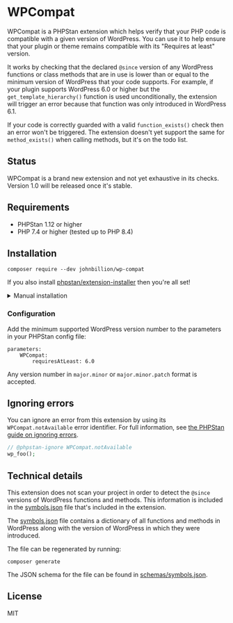 # WPCompat

WPCompat is a PHPStan extension which helps verify that your PHP code is compatible with a given version of WordPress. You can use it to help ensure that your plugin or theme remains compatible with its "Requires at least" version.

It works by checking that the declared `@since` version of any WordPress functions or class methods that are in use is lower than or equal to the minimum version of WordPress that your code supports. For example, if your plugin supports WordPress 6.0 or higher but the `get_template_hierarchy()` function is used unconditionally, the extension will trigger an error because that function was only introduced in WordPress 6.1.

If your code is correctly guarded with a valid `function_exists()` check then an error won't be triggered. The extension doesn't yet support the same for `method_exists()` when calling methods, but it's on the todo list.

## Status

WPCompat is a brand new extension and not yet exhaustive in its checks. Version 1.0 will be released once it's stable.

## Requirements

* PHPStan 1.12 or higher
* PHP 7.4 or higher (tested up to PHP 8.4)

## Installation

```shell
composer require --dev johnbillion/wp-compat
```

If you also install [phpstan/extension-installer](https://github.com/phpstan/extension-installer) then you're all set!

<details>
  <summary>Manual installation</summary>

If you don't want to use `phpstan/extension-installer`, include extension.neon in your project's PHPStan config:

```neon
includes:
    - vendor/johnbillion/wp-compat/extension.neon
```
</details>

### Configuration

Add the minimum supported WordPress version number to the parameters in your PHPStan config file:

```neon
parameters:
    WPCompat:
        requiresAtLeast: 6.0
```

Any version number in `major.minor` or `major.minor.patch` format is accepted.

## Ignoring errors

You can ignore an error from this extension by using its `WPCompat.notAvailable` error identifier. For full information, see [the PHPStan guide on ignoring errors](https://phpstan.org/user-guide/ignoring-errors).

```php
// @phpstan-ignore WPCompat.notAvailable
wp_foo();
```

## Technical details

This extension does not scan your project in order to detect the `@since` versions of WordPress functions and methods. This information is included in the [symbols.json](symbols.json) file that's included in the extension.

The [symbols.json](symbols.json) file contains a dictionary of all functions and methods in WordPress along with the version of WordPress in which they were introduced.

The file can be regenerated by running:

```shell
composer generate
```

The JSON schema for the file can be found in [schemas/symbols.json](schemas/symbols.json).

## License

MIT
